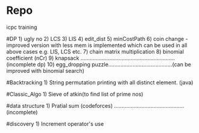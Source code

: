 # Repo
icpc training

#DP
	1) ugly no
	2) LCS
	3) LIS
	4) edit_dist
	5) minCostPath
	6) coin change
	   - improved version with less mem is implemented which can be used
	   in all above cases e.g. LIS, LCS etc.
	7) chain matrix multiplication
	8) binomial coefficient (nCr)
	9) knapsack ..............................................................(incomplete dp)
	10) egg_dropping puzzle..........................................(can be improved with binomial search)

#Backtracking
	1) String permutation printing with all distinct element. (java)


#Classic_Algo
	1) Sieve of atkin(to find list of prime nos)

#data structure
	1) Pratial sum (codeforces) ..............................................(incomplete)

#discovery
	1) Increment operator's use
